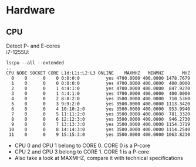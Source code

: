 # Hardware
## CPU
Detect P- and E-cores <br>
i7-1255U:
```
lscpu --all --extended
..
CPU NODE SOCKET CORE L1d:L1i:L2:L3 ONLINE    MAXMHZ   MINMHZ       MHZ
  0    0      0    0 0:0:0:0          yes 4700.0000 400.0000 1478.7679
  1    0      0    0 0:0:0:0          yes 4700.0000 400.0000  400.0000
  2    0      0    1 4:4:1:0          yes 4700.0000 400.0000  847.9270
  3    0      0    1 4:4:1:0          yes 4700.0000 400.0000  400.0000
  4    0      0    2 8:8:2:0          yes 3500.0000 400.0000  710.5360
  5    0      0    3 9:9:2:0          yes 3500.0000 400.0000 1113.3420
  6    0      0    4 10:10:2:0        yes 3500.0000 400.0000  953.9940
  7    0      0    5 11:11:2:0        yes 3500.0000 400.0000  781.3320
  8    0      0    6 12:12:3:0        yes 3500.0000 400.0000  946.2730
  9    0      0    7 13:13:3:0        yes 3500.0000 400.0000 1154.3719
 10    0      0    8 14:14:3:0        yes 3500.0000 400.0000 1114.2540
 11    0      0    9 15:15:3:0        yes 3500.0000 400.0000 1063.8230
```
- CPU 0 and CPU 1 belong to CORE 0. CORE 0 is a P-core 
- CPU 2 and CPU 3 belong to CORE 1. CORE 1 is a P-core
- Also take a look at MAXMHZ, compare it with technical specifications
